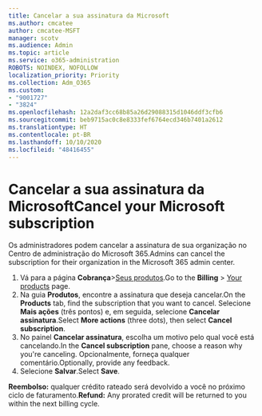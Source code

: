 ```yaml
---
title: Cancelar a sua assinatura da Microsoft
ms.author: cmcatee
author: cmcatee-MSFT
manager: scotv
ms.audience: Admin
ms.topic: article
ms.service: o365-administration
ROBOTS: NOINDEX, NOFOLLOW
localization_priority: Priority
ms.collection: Adm_O365
ms.custom:
- "9001727"
- "3824"
ms.openlocfilehash: 12a2daf3cc68b85a26d29088315d1046ddf3cfb6
ms.sourcegitcommit: beb9715ac0c8e8333fef6764ecd346b7401a2612
ms.translationtype: HT
ms.contentlocale: pt-BR
ms.lasthandoff: 10/10/2020
ms.locfileid: "48416455"
---
```

# <a name="cancel-your-microsoft-subscription"></a><span data-ttu-id="f0c19-102">Cancelar a sua assinatura da Microsoft</span><span class="sxs-lookup"><span data-stu-id="f0c19-102">Cancel your Microsoft subscription</span></span>

<span data-ttu-id="f0c19-103">Os administradores podem cancelar a assinatura de sua organização no Centro de administração do Microsoft 365.</span><span class="sxs-lookup"><span data-stu-id="f0c19-103">Admins can cancel the subscription for their organization in the Microsoft 365 admin center.</span></span>

1. <span data-ttu-id="f0c19-104">Vá para a página **Cobrança**\>[Seus produtos](https://go.microsoft.com/fwlink/p/?linkid=842054).</span><span class="sxs-lookup"><span data-stu-id="f0c19-104">Go to the **Billing** \> [Your products](https://go.microsoft.com/fwlink/p/?linkid=842054) page.</span></span>
2. <span data-ttu-id="f0c19-105">Na guia **Produtos**, encontre a assinatura que deseja cancelar.</span><span class="sxs-lookup"><span data-stu-id="f0c19-105">On the **Products** tab, find the subscription that you want to cancel.</span></span> <span data-ttu-id="f0c19-106">Selecione **Mais ações** (três pontos) e, em seguida, selecione **Cancelar assinatura**.</span><span class="sxs-lookup"><span data-stu-id="f0c19-106">Select **More actions** (three dots), then select **Cancel subscription**.</span></span>
3. <span data-ttu-id="f0c19-107">No painel **Cancelar assinatura**, escolha um motivo pelo qual você está cancelando.</span><span class="sxs-lookup"><span data-stu-id="f0c19-107">In the **Cancel subscription** pane, choose a reason why you're canceling.</span></span> <span data-ttu-id="f0c19-108">Opcionalmente, forneça qualquer comentário.</span><span class="sxs-lookup"><span data-stu-id="f0c19-108">Optionally, provide any feedback.</span></span>
4. <span data-ttu-id="f0c19-109">Selecione **Salvar**.</span><span class="sxs-lookup"><span data-stu-id="f0c19-109">Select **Save**.</span></span>

<span data-ttu-id="f0c19-110">**Reembolso:** qualquer crédito rateado será devolvido a você no próximo ciclo de faturamento.</span><span class="sxs-lookup"><span data-stu-id="f0c19-110">**Refund:** Any prorated credit will be returned to you within the next billing cycle.</span></span>